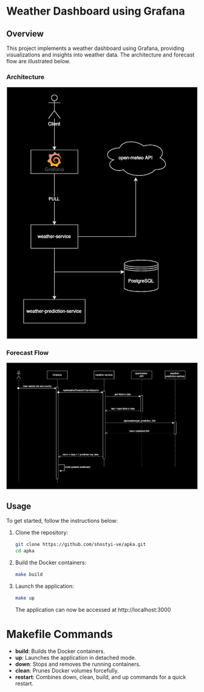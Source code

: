# Weather Dashboard using Grafana

## Overview

This project implements a weather dashboard using Grafana, providing visualizations and insights into weather data. The architecture and forecast flow are illustrated below.

### Architecture

![Architecture](/images/WeatherArchitecture.svg)

### Forecast Flow

![ForecastFlow](/images/WeatherForecastFlow.svg)

## Usage

To get started, follow the instructions below:

1. Clone the repository:

   ```bash
   git clone https://github.com/shostyi-ve/apka.git
   cd apka
   ```

2. Build the Docker containers:

    ```bash
    make build
    ```

3. Launch the application:

    ```bash
    make up
    ```

    The application can now be accessed at http://localhost:3000

# Makefile Commands

- **build**: Builds the Docker containers.
- **up**: Launches the application in detached mode.
- **down**: Stops and removes the running containers.
- **clean**: Prunes Docker volumes forcefully.
- **restart**: Combines down, clean, build, and up commands for a quick restart.
